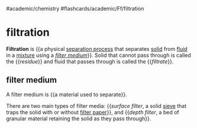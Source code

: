 #academic/chemistry #flashcards/academic/Ff/filtration

# filtration

__Filtration__ is {{a physical [separation process](separation%20process.md) that separates [solid](solid.md) from [fluid](fluid.md) in a [mixture](mixture.md) using a _[filter medium](#filter%20medium)_}}. Solid that cannot pass through is called the {{_residue_}} and fluid that passes through is called the {{_filtrate_}}. <!--SR:!2023-05-03,8,210!2023-06-03,44,290!2023-06-07,47,290-->

## filter medium

A filter medium is {{a material used to separate}}. <!--SR:!2023-06-03,47,290-->

There are two main types of filter media: {{_surface filter_, a solid [sieve](sieve.md) that traps the solid with or without [filter paper](filter%20paper.md)}}, and {{_depth filter_, a bed of granular material retaining the solid as they pass through}}. <!--SR:!2023-05-19,31,270!2023-05-14,30,270-->
